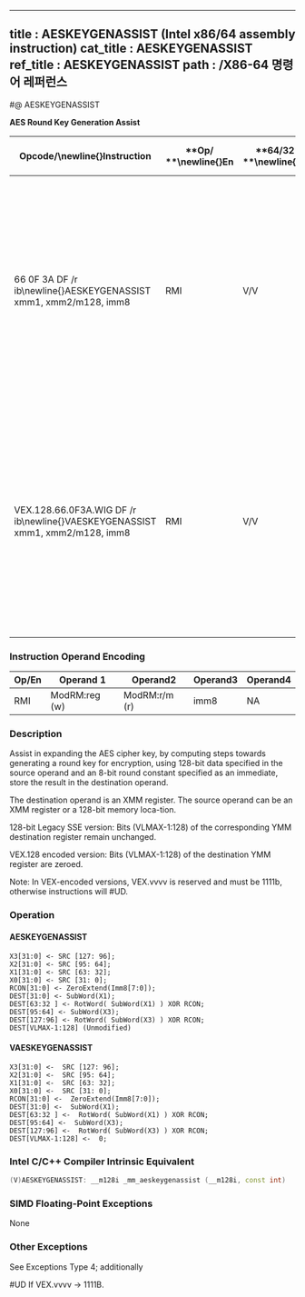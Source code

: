 ----------------------------
title : AESKEYGENASSIST (Intel x86/64 assembly instruction)
cat_title : AESKEYGENASSIST
ref_title : AESKEYGENASSIST
path : /X86-64 명령어 레퍼런스
----------------------------
#@ AESKEYGENASSIST

**AES Round Key Generation Assist**

|**Opcode/**\newline{}**Instruction**|**Op/ **\newline{}**En**|**64/32-bit **\newline{}**Mode**|**CPUID **\newline{}**Feature **\newline{}**Flag**|**Description**|
|------------------------------------|------------------------|--------------------------------|--------------------------------------------------|---------------|
|66 0F 3A DF /r ib\newline{}AESKEYGENASSIST xmm1, xmm2/m128, imm8|RMI|V/V|AES|Assist in AES round key generation using an 8 bits Round Constant (RCON) specified in the immediate byte, operating on 128 bits of data specified in xmm2/m128 and stores the result in xmm1.|
|VEX.128.66.0F3A.WIG DF /r ib\newline{}VAESKEYGENASSIST xmm1, xmm2/m128, imm8|RMI|V/V|Both AES andAVX flags|Assist in AES round key generation using 8 bits Round Constant (RCON) specified in the immediate byte, operating on 128 bits of data specified in xmm2/m128 and stores the result in xmm1.|
### Instruction Operand Encoding


|Op/En|Operand 1|Operand2|Operand3|Operand4|
|-----|---------|--------|--------|--------|
|RMI|ModRM:reg (w)|ModRM:r/m (r)|imm8|NA|
### Description


Assist in expanding the AES cipher key, by computing steps towards generating a round key for encryption, using 128-bit data specified in the source operand and an 8-bit round constant specified as an immediate, store the result in the destination operand.

The destination operand is an XMM register. The source operand can be an XMM register or a 128-bit memory loca-tion.

128-bit Legacy SSE version: Bits (VLMAX-1:128) of the corresponding YMM destination register remain unchanged.

VEX.128 encoded version: Bits (VLMAX-1:128) of the destination YMM register are zeroed.

Note: In VEX-encoded versions, VEX.vvvv is reserved and must be 1111b, otherwise instructions will #UD.


### Operation
#### AESKEYGENASSIST
```info-verb
X3[31:0] <- SRC [127: 96];
X2[31:0] <- SRC [95: 64];
X1[31:0] <- SRC [63: 32];
X0[31:0] <- SRC [31: 0];
RCON[31:0] <- ZeroExtend(Imm8[7:0]);
DEST[31:0] <- SubWord(X1);
DEST[63:32 ] <- RotWord( SubWord(X1) ) XOR RCON;
DEST[95:64] <- SubWord(X3);
DEST[127:96] <- RotWord( SubWord(X3) ) XOR RCON;
DEST[VLMAX-1:128] (Unmodified)
```
#### VAESKEYGENASSIST 
```info-verb
X3[31:0]  <-  SRC [127: 96];
X2[31:0] <-   SRC [95: 64];
X1[31:0]  <-  SRC [63: 32];
X0[31:0]  <-  SRC [31: 0];
RCON[31:0]  <-  ZeroExtend(Imm8[7:0]);
DEST[31:0]  <-  SubWord(X1);
DEST[63:32 ] <-   RotWord( SubWord(X1) ) XOR RCON;
DEST[95:64] <-   SubWord(X3);
DEST[127:96]  <-  RotWord( SubWord(X3) ) XOR RCON;
DEST[VLMAX-1:128] <-   0;
```

### Intel C/C++ Compiler Intrinsic Equivalent

```cpp
(V)AESKEYGENASSIST: __m128i _mm_aeskeygenassist (__m128i, const int)
```
### SIMD Floating-Point Exceptions


None

### Other Exceptions


See Exceptions Type 4; additionally

#UD If VEX.vvvv ->   1111B.

